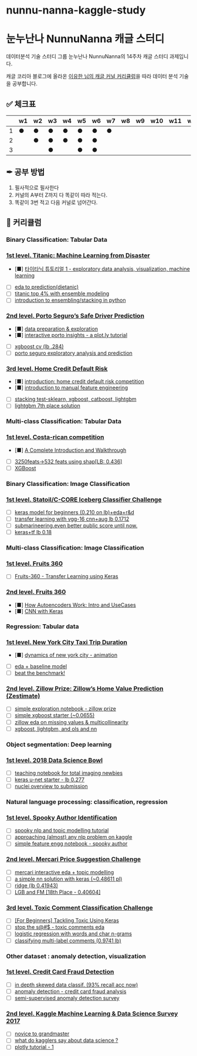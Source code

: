 # nunnu-nanna-kaggle-study
# 눈누난나 NunnuNanna 캐글 스터디

데이터분석 기술 스터디 그룹 눈누난나 NunnuNanna의 14주차 캐글 스터디 과제입니다.

캐글 코리아 블로그에 올라온 [이유한 님의 캐글 커널 커리큘럼](https://kaggle-kr.tistory.com/32)을 따라 데이터 분석 기술을 공부합니다.

## ✅ 체크표

|      | w1   | w2   | w3   | w4   | w5   | w6   | w7   | w8   | w9   | w10  | w11  | w12  | w13  | w14  |
| ---- | ---- | ---- | ---- | ---- | ---- | ---- | ---- | ---- | ---- | ---- | ---- | ---- | ---- | ---- |
| 1    |  ●   |   ●  |   ●  |  ●   |  ●   |  ●   |  ●   |      |      |      |      |      |      |      |
| 2    |      |   ●  |   ●  |  ●   |  ●   |  ●   |      |      |      |      |      |      |      |      |
| 3    |      |      |   ●  |      |  ●   |  ●   |      |      |      |      |      |      |      |      |



## ✒ 공부 방법

1. 필사적으로 필사한다
2. 커널의 A부터 Z까지 다 똑같이 따라 적는다.
3. 똑같이 3번 적고 다음 커널로 넘어간다.



## 📄 커리큘럼

### Binary Classification: Tabular Data

### [1st level. Titanic: Machine Learning from Disaster](https://www.kaggle.com/c/titanic)

- [■] [타이타닉 튜토리얼 1 - exploratory data analysis, visualization, machine learning](https://kaggle-kr.tistory.com/17?category=868316)
- [ ] [eda to prediction(dietanic)](https://www.kaggle.com/ash316/eda-to-prediction-dietanic)
- [ ] [titanic top 4% with ensemble modeling](https://www.kaggle.com/yassineghouzam/titanic-top-4-with-ensemble-modeling)
- [ ] [introduction to ensembling/stacking in python](https://www.kaggle.com/arthurtok/introduction-to-ensembling-stacking-in-python)

### [2nd level. Porto Seguro’s Safe Driver Prediction](https://www.kaggle.com/c/porto-seguro-safe-driver-prediction)

- [■] [data preparation & exploration](https://www.kaggle.com/bertcarremans/data-preparation-exploration)
- [■] [interactive porto insights - a plot.ly tutorial](https://www.kaggle.com/arthurtok/interactive-porto-insights-a-plot-ly-tutorial)
- [ ] [xgboost cv (lb .284)](https://www.kaggle.com/aharless/xgboost-cv-lb-284)
- [ ] [porto seguro exploratory analysis and prediction](https://www.kaggle.com/gpreda/porto-seguro-exploratory-analysis-and-prediction)

### [3rd level. Home Credit Default Risk](https://www.kaggle.com/c/home-credit-default-risk)

- [■] [introduction: home credit default risk competition](https://www.kaggle.com/willkoehrsen/start-here-a-gentle-introduction)
- [■] [introduction to manual feature engineering](https://www.kaggle.com/willkoehrsen/introduction-to-manual-feature-engineering)
- [ ] [stacking test-sklearn, xgboost, catboost, lightgbm](https://www.kaggle.com/eliotbarr/stacking-test-sklearn-xgboost-catboost-lightgbm)
- [ ] [lightgbm 7th place solution](https://www.kaggle.com/jsaguiar/lightgbm-7th-place-solution)

### Multi-class Classification: Tabular Data

### [1st level. Costa-rican competition](https://www.kaggle.com/c/cost)

- [■] [A Complete Introduction and Walkthrough](https://www.kaggle.com/willkoehrsen/a-complete-introduction-and-walkthrough)
- [ ] [3250feats->532 feats using shap[LB: 0.436]](https://www.kaggle.com/youhanlee/3250feats-532-feats-using-shap-lb-0-436)
- [ ] [XGBoost](https://www.kaggle.com/skooch/xgboost)

### Binary Classification: Image Classification

### [1st level. Statoil/C-CORE Iceberg Classifier Challenge](https://www.kaggle.com/c/statoil-iceberg-classifier-challenge)

- [ ] [keras model for beginners (0.210 on lb)+eda+r&d](https://www.kaggle.com/devm2024/keras-model-for-beginners-0-210-on-lb-eda-r-d)
- [ ] [transfer learning with vgg-16 cnn+aug lb 0.1712](https://www.kaggle.com/devm2024/transfer-learning-with-vgg-16-cnn-aug-lb-0-1712)
- [ ] [submarineering.even better public score until now.](https://www.kaggle.com/submarineering/submarineering-even-better-public-score-until-now)
- [ ] [keras+tf lb 0.18](https://www.kaggle.com/wvadim/keras-tf-lb-0-18)

### Multi-class Classification: Image Classification

### [1st level. Fruits 360](https://www.kaggle.com/uciml/mush)

- [ ] [Fruits-360 - Transfer Learning using Keras](https://www.kaggle.com/amadeus1996/fruits-360-transfer-learning-using-keras)

### [2nd level. Fruits 360](https://www.kaggle.com/zalando-research/fashionmnist)

- [■] [How Autoencoders Work: Intro and UseCases](https://www.kaggle.com/shivamb/how-autoencoders-work-intro-and-usecases)
- [■] [CNN with Keras](https://www.kaggle.com/bugraokcu/cnn-with-keras)

### Regression: Tabular data

### [1st level. New York City Taxi Trip Duration](https://www.kaggle.com/c/nyc-taxi-trip-duration)

- [■] [dynamics of new york city - animation](https://www.kaggle.com/drgilermo/dynamics-of-new-york-city-animation)
- [ ] [eda + baseline model](https://www.kaggle.com/aiswaryaramachandran/eda-baseline-model-0-40-rmse)
- [ ] [beat the benchmark!](https://www.kaggle.com/danijelk/beat-the-benchmark)

### [2nd level. Zillow Prize: Zillow’s Home Value Prediction (Zestimate)](https://www.kaggle.com/c/zillow-prize-1)

- [ ] [simple exploration notebook - zillow prize](https://www.kaggle.com/sudalairajkumar/simple-exploration-notebook-zillow-prize)
- [ ] [simple xgboost starter (~0.0655)](https://www.kaggle.com/anokas/simple-xgboost-starter-0-0655)
- [ ] [zillow eda on missing values & multicollinearity](https://www.kaggle.com/viveksrinivasan/zillow-eda-on-missing-values-multicollinearity)
- [ ] [xgboost, lightgbm, and ols and nn](https://www.kaggle.com/aharless/xgboost-lightgbm-and-ols-and-nn)

### Object segmentation: Deep learning

### [1st level. 2018 Data Science Bowl](https://www.kaggle.com/c/data-science-bowl-2018)

- [ ] [teaching notebook for total imaging newbies](https://www.kaggle.com/stkbailey/teaching-notebook-for-total-imaging-newbies)
- [ ] [keras u-net starter - lb 0.277](https://www.kaggle.com/keegil/keras-u-net-starter-lb-0-277)
- [ ] [nuclei overview to submission](https://www.kaggle.com/kmader/nuclei-overview-to-submission)

### Natural language processing: classification, regression

### [1st level. Spooky Author Identification](https://www.kaggle.com/c/spooky-author-identification)

- [ ] [spooky nlp and topic modelling tutorial](https://www.kaggle.com/arthurtok/spooky-nlp-and-topic-modelling-tutorial)
- [ ] [approaching (almost) any nlp problem on kaggle](https://www.kaggle.com/abhishek/approaching-almost-any-nlp-problem-on-kaggle)
- [ ] [simple feature engg notebook - spooky author](https://www.kaggle.com/sudalairajkumar/simple-feature-engg-notebook-spooky-author)

### [2nd level. Mercari Price Suggestion Challenge](https://www.kaggle.com/c/mercari-price-suggestion-challenge)

- [ ] [mercari interactive eda + topic modelling](https://www.kaggle.com/thykhuely/mercari-interactive-eda-topic-modelling)
- [ ] [a simple nn solution with keras (~0.48611 pl)](https://www.kaggle.com/knowledgegrappler/a-simple-nn-solution-with-keras-0-48611-pl)
- [ ] [ridge (lb 0.41943)](https://www.kaggle.com/rumbok/ridge-lb-0-41944)
- [ ] [LGB and FM [18th Place - 0.40604]](https://www.kaggle.com/peterhurford/lgb-and-fm-18th-place-0-40604)

### [3rd level. Toxic Comment Classification Challenge](https://www.kaggle.com/c/jigsaw-toxic-comment-classification-challenge)

- [ ] [[For Beginners] Tackling Toxic Using Keras](https://www.kaggle.com/sbongo/for-beginners-tackling-toxic-using-keras)
- [ ] [stop the s@#\$ - toxic comments eda](https://www.kaggle.com/jagangupta/stop-the-s-toxic-comments-eda)
- [ ] [logistic regression with words and char n-grams](https://www.kaggle.com/tunguz/logistic-regression-with-words-and-char-n-grams)
- [ ] [classifying multi-label comments (0.9741 lb)](https://www.kaggle.com/rhodiumbeng/classifying-multi-label-comments-0-9741-lb)

### Other dataset : anomaly detection, visualization

### [1st level. Credit Card Fraud Detection](https://www.kaggle.com/mlg-ulb/creditcardfraud)

- [ ] [in depth skewed data classif. (93% recall acc now)](https://www.kaggle.com/joparga3/in-depth-skewed-data-classif-93-recall-acc-now)
- [ ] [anomaly detection - credit card fraud analysis](https://www.kaggle.com/pavansanagapati/anomaly-detection-credit-card-fraud-analysis)
- [ ] [semi-supervised anomaly detection survey](https://www.kaggle.com/matheusfacure/semi-supervised-anomaly-detection-survey)

### [2nd level. Kaggle Machine Learning & Data Science Survey 2017](https://www.kaggle.com/kaggle/kaggle-survey-2017)

- [ ] [novice to grandmaster](https://www.kaggle.com/ash316/novice-to-grandmaster)
- [ ] [what do kagglers say about data science ?](https://www.kaggle.com/mhajabri/what-do-kagglers-say-about-data-science)
- [ ] [plotly tutorial - 1](https://www.kaggle.com/hakkisimsek/plotly-tutorial-1)
